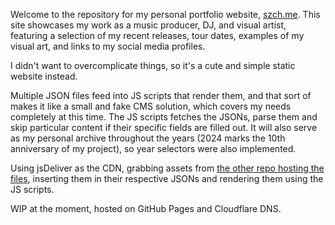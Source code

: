 Welcome to the repository for my personal portfolio website, [szch.me](http://szch.me). This site showcases my work as a music producer, DJ, and visual artist, featuring a selection of my recent releases, tour dates, examples of my visual art, and links to my social media profiles.

I didn't want to overcomplicate things, so it's a cute and simple static website instead.

Multiple JSON files feed into JS scripts that render them, and that sort of makes it like a small and fake CMS solution, which covers my needs completely at this time.
The JS scripts fetches the JSONs, parse them and skip particular content if their specific fields are filled out.
It will also serve as my personal archive throughout the years (2024 marks the 10th anniversary of my project), so year selectors were also implemented.

Using jsDeliver as the CDN, grabbing assets from [the other repo hosting the files](https://github.com/fscek/szch-me-assets), inserting them in their respective JSONs and rendering them using the JS scripts.

WIP at the moment, hosted on GitHub Pages and Cloudflare DNS.
